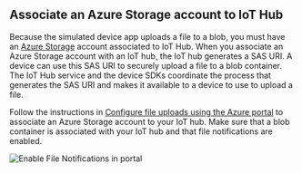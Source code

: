 ## <a name="associate-an-azure-storage-account-to-iot-hub"></a>Associate an Azure Storage account to IoT Hub

Because the simulated device app uploads a file to a blob, you must have an [Azure Storage](../articles/storage/common/storage-create-storage-account.md#create-a-storage-account) account associated to IoT Hub. When you associate an Azure Storage account with an IoT hub, the IoT hub generates a SAS URI. A device can use this SAS URI to securely upload a file to a blob container. The IoT Hub service and the device SDKs coordinate the process that generates the SAS URI and makes it available to a device to use to upload a file.

Follow the instructions in [Configure file uploads using the Azure portal](../articles/iot-hub/iot-hub-configure-file-upload.md) to associate an Azure Storage account to your IoT hub. Make sure that a blob container is associated with your IoT hub and that file notifications are enabled.

![Enable File Notifications in portal](media/iot-hub-associate-storage/enable-file-notifications.png)
